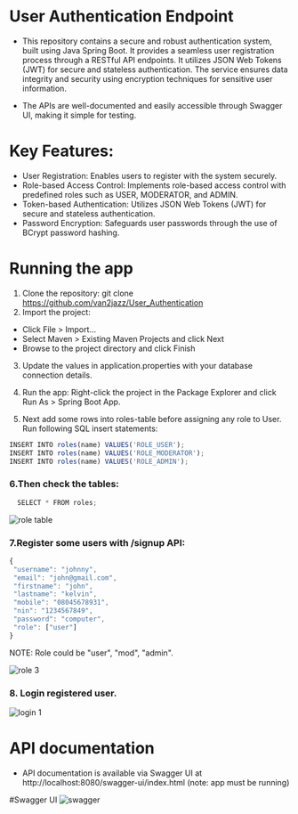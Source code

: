 # User Authentication Endpoint 
+ This repository contains a secure and robust authentication system, built using Java Spring Boot. It provides a seamless user registration process through a RESTful API endpoints. It utilizes JSON Web Tokens (JWT) for secure and stateless authentication. The service ensures data integrity and security using encryption techniques for sensitive user information.

+ The APIs are well-documented and easily accessible through Swagger UI, making it simple for testing.

# Key Features:
+   User Registration: Enables users to register with the system securely.
+   Role-based Access Control: Implements role-based access control with predefined roles such as USER, MODERATOR, and ADMIN.
+   Token-based Authentication: Utilizes JSON Web Tokens (JWT) for secure and stateless authentication.
+  Password Encryption: Safeguards user passwords through the use of BCrypt password hashing.



#  Running the app
1. Clone the repository: git clone https://github.com/van2jazz/User_Authentication 
2. Import the project:


+ Click File > Import...
+ Select Maven > Existing Maven Projects and click Next
+ Browse to the project directory and click Finish

3. Update the values in application.properties with your database connection details.
4. Run the app: Right-click the project in the Package Explorer and click Run As > Spring Boot App.

5. Next add some rows into roles-table before assigning any role to User.
  Run following SQL insert statements:

  ``` js
  INSERT INTO roles(name) VALUES('ROLE_USER');
  INSERT INTO roles(name) VALUES('ROLE_MODERATOR');
  INSERT INTO roles(name) VALUES('ROLE_ADMIN');
```

### 6.Then check the tables:

``` js
  SELECT * FROM roles;
```

![role table](https://github.com/van2jazz/User_Authentication/assets/53022905/e25d7a8b-807c-432c-8717-3919f4388533)



### 7.Register some users with /signup API:

``` js
{
 "username": "johnny",
 "email": "john@gmail.com",
 "firstname": "john",
 "lastname": "kelvin",
 "mobile": "08045678931",
 "nin": "1234567849",
 "password": "computer",
 "role": ["user"]
}
```

NOTE: Role could be "user", "mod", "admin".

![role 3](https://github.com/van2jazz/User_Authentication/assets/53022905/cb4c9214-9c88-4f06-a0f4-5ebfdaa54426)






### 8. Login registered user.


![login 1](https://github.com/van2jazz/User_Authentication/assets/53022905/98bdbbb1-3989-432b-8796-9c1dc050a97a)






# API documentation
+ API documentation is available via Swagger UI at http://localhost:8080/swagger-ui/index.html (note: app must be running)

#Swagger UI
![swagger](https://github.com/van2jazz/User_Authentication/assets/53022905/ba6d8e5a-9606-4c4e-a852-ab3cff82f290)

